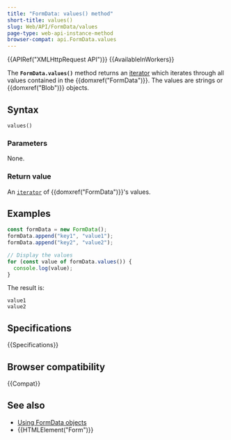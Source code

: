 ```yaml
---
title: "FormData: values() method"
short-title: values()
slug: Web/API/FormData/values
page-type: web-api-instance-method
browser-compat: api.FormData.values
---
```


{{APIRef("XMLHttpRequest API")}} {{AvailableInWorkers}}

The **`FormData.values()`** method returns an [iterator](/en-US/docs/Web/JavaScript/Reference/Iteration_protocols) which iterates through all values contained in the {{domxref("FormData")}}. The values are strings or {{domxref("Blob")}} objects.

## Syntax

```js-nolint
values()
```

### Parameters

None.

### Return value

An [`iterator`](/en-US/docs/Web/JavaScript/Reference/Iteration_protocols) of {{domxref("FormData")}}'s values.

## Examples

```js
const formData = new FormData();
formData.append("key1", "value1");
formData.append("key2", "value2");

// Display the values
for (const value of formData.values()) {
  console.log(value);
}
```

The result is:

```plain
value1
value2
```

## Specifications

{{Specifications}}

## Browser compatibility

{{Compat}}

## See also

- [Using FormData objects](/en-US/docs/Web/API/XMLHttpRequest_API/Using_FormData_Objects)
- {{HTMLElement("Form")}}
